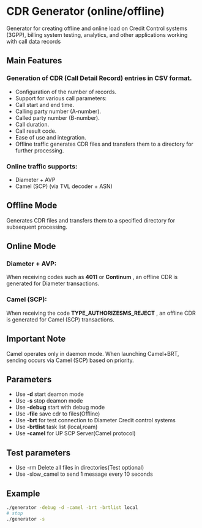 # CDR Generator (online/offline)
Generator for creating offline and online load on Credit Control systems (3GPP), billing system testing, analytics, and other applications working with call data records

## Main Features
### Generation of CDR (Call Detail Record) entries in CSV format.
* Configuration of the number of records.
* Support for various call parameters:
* Call start and end time.
* Calling party number (A-number).
* Called party number (B-number).
* Call duration.
* Call result code.
* Ease of use and integration.
* Offline traffic generates CDR files and transfers them to a directory for further processing.
### Online traffic supports:
* Diameter + AVP
* Camel (SCP) (via TVL decoder + ASN)

## Offline Mode
Generates CDR files and transfers them to a specified directory for subsequent processing.
## Online Mode
### Diameter + AVP:
When receiving codes such as **4011** or **Continum** , an offline CDR is generated for Diameter transactions.
### Camel (SCP):
When receiving the code **TYPE_AUTHORIZESMS_REJECT** , an offline CDR is generated for Camel (SCP) transactions.

## Important Note
Camel operates only in daemon mode.
When launching Camel+BRT, sending occurs via Camel (SCP) based on priority.

## Parameters 
* Use **-d** start deamon mode
* Use **-s** stop deamon mode
* Use **-debug** start with debug mode
* Use **-file** save cdr to files(Offline)
* Use **-brt** for test connection to Diameter Credit control systems
* Use **-brtlist** task list (local,roam)
* Use **-camel** for UP SCP Server(Camel protocol)

## Test parameters
* Use -rm Delete all files in directories(Test optional)
* Use -slow_camel to send 1 message every 10 seconds

## Example

```bash
./generator -debug -d -camel -brt -brtlist local
# stop
./generator -s
```